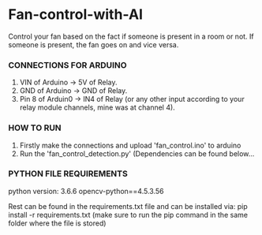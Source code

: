 # Fan-control-with-AI
Control your fan based on the fact if someone is present in a room or not. If someone is present, the fan goes on and vice versa.

### CONNECTIONS FOR ARDUINO ###
1) VIN of Arduino -> 5V of Relay.
2) GND of Arduino -> GND of Relay.
3) Pin 8 of Arduin0 -> IN4 of Relay (or any other input according to your relay module channels, mine was at channel 4).

### HOW TO RUN ###
1) Firstly make the connections and upload 'fan_control.ino' to arduino
2) Run the 'fan_control_detection.py' (Dependencies can be found below...

### PYTHON FILE REQUIREMENTS ###
python version: 3.6.6
opencv-python==4.5.3.56

Rest can be found in the requirements.txt file and can be installed via:   pip install -r requirements.txt
(make sure to run the pip command in the same folder where the file is stored)
